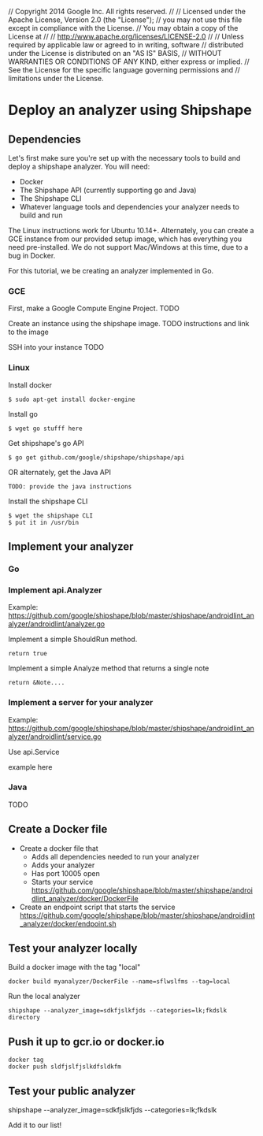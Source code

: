 // Copyright 2014 Google Inc. All rights reserved.
//
// Licensed under the Apache License, Version 2.0 (the "License");
// you may not use this file except in compliance with the License.
// You may obtain a copy of the License at
//
//   http://www.apache.org/licenses/LICENSE-2.0
//
// Unless required by applicable law or agreed to in writing, software
// distributed under the License is distributed on an "AS IS" BASIS,
// WITHOUT WARRANTIES OR CONDITIONS OF ANY KIND, either express or implied.
// See the License for the specific language governing permissions and
// limitations under the License.

# Deploy an analyzer using Shipshape

## Dependencies

Let's first make sure you're set up with the necessary tools to build and deploy a shipshape analyzer. You will need:

* Docker
* The Shipshape API (currently supporting go and Java)
* The Shipshape CLI
* Whatever language tools and dependencies your analyzer needs to build and run

The Linux instructions work for Ubuntu 10.14+. Alternately, you can create a GCE instance from our provided setup image, which has everything you need pre-installed. We do not support Mac/Windows at this time, due to a bug in Docker.

For this tutorial, we be creating an analyzer implemented in Go.

### GCE
First, make a Google Compute Engine Project. TODO

Create an instance using the shipshape image. TODO instructions and link to the
image

SSH into your instance TODO

### Linux

Install docker

    $ sudo apt-get install docker-engine

Install go

    $ wget go stufff here

Get shipshape's go API

    $ go get github.com/google/shipshape/shipshape/api

OR alternately, get the Java API

	TODO: provide the java instructions

Install the shipshape CLI

    $ wget the shipshape CLI
    $ put it in /usr/bin

## Implement your analyzer

### Go

### Implement api.Analyzer
Example:
  https://github.com/google/shipshape/blob/master/shipshape/androidlint_analyzer/androidlint/analyzer.go

Implement a simple ShouldRun method. 

    return true

Implement a simple Analyze method that returns a single note

    return &Note....

### Implement a server for your analyzer
  Example:
  https://github.com/google/shipshape/blob/master/shipshape/androidlint_analyzer/androidlint/service.go

Use api.Service

   example here

### Java
TODO

## Create a Docker file
* Create a docker file that
    * Adds all dependencies needed to run your analyzer
    * Adds your analyzer
    * Has port 10005 open
    * Starts your service
    https://github.com/google/shipshape/blob/master/shipshape/androidlint_analyzer/docker/DockerFile
* Create an endpoint script that starts the service
https://github.com/google/shipshape/blob/master/shipshape/androidlint_analyzer/docker/endpoint.sh

##  Test your analyzer locally

Build a docker image with the tag "local"
    
    docker build myanalyzer/DockerFile --name=sflwslfms --tag=local

Run the local analyzer

    shipshape --analyzer_image=sdkfjslkfjds --categories=lk;fkdslk directory

## Push it up to gcr.io or docker.io

    docker tag
    docker push sldfjslfjslkdfsldkfm

## Test your public analyzer

   shipshape --analyzer_image=sdkfjslkfjds --categories=lk;fkdslk

Add it to our list!

